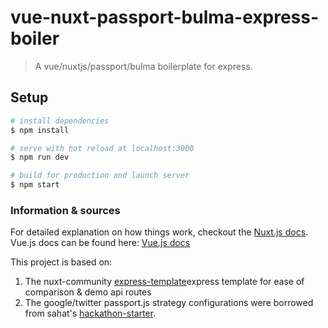 # vue-nuxt-passport-bulma-express-boiler

> A vue/nuxtjs/passport/bulma boilerplate for express.

## Setup

```bash
# install dependencies
$ npm install

# serve with hot reload at localhost:3000
$ npm run dev

# build for production and launch server
$ npm start
```

### Information & sources

For detailed explanation on how things work, checkout the [Nuxt.js docs](https://nuxtjs.org/guide).
Vue.js docs can be found here: [Vue.js docs](https://vuejs.org/v2/guide/index.html)

This project is based on:

1.  The nuxt-community [express-template](https://github.com/nuxt-community/express-template)express template for ease of comparison & demo api routes
2.  The google/twitter passport.js strategy configurations were borrowed from sahat's [hackathon-starter](https://github.com/sahat/hackathon-starter).
